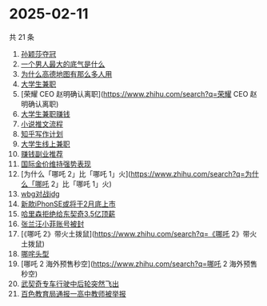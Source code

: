 # 2025-02-11

共 21 条

<!-- BEGIN ZHIHUSEARCH -->
<!-- 最后更新时间 Tue Feb 11 2025 15:19:25 GMT+0800 (China Standard Time) -->
1. [孙颖莎夺冠](https://www.zhihu.com/search?q=孙颖莎夺冠)
1. [一个男人最大的底气是什么](https://www.zhihu.com/search?q=一个男人最大的底气是什么)
1. [为什么高德地图有那么多人用](https://www.zhihu.com/search?q=为什么高德地图有那么多人用)
1. [大学生兼职](https://www.zhihu.com/search?q=大学生兼职)
1. [荣耀 CEO 赵明确认离职](https://www.zhihu.com/search?q=荣耀 CEO 赵明确认离职)
1. [大学生兼职赚钱](https://www.zhihu.com/search?q=大学生兼职赚钱)
1. [小说推文流程](https://www.zhihu.com/search?q=小说推文流程)
1. [知乎写作计划](https://www.zhihu.com/search?q=知乎写作计划)
1. [大学生线上兼职](https://www.zhihu.com/search?q=大学生线上兼职)
1. [赚钱副业推荐](https://www.zhihu.com/search?q=赚钱副业推荐)
1. [国际金价维持强势表现](https://www.zhihu.com/search?q=国际金价维持强势表现)
1. [为什么「哪吒 2」比「哪吒 1」火](https://www.zhihu.com/search?q=为什么「哪吒 2」比「哪吒 1」火)
1. [wbg对战jdg](https://www.zhihu.com/search?q=wbg对战jdg)
1. [新款iPhonSE或将于2月底上市](https://www.zhihu.com/search?q=新款iPhonSE或将于2月底上市)
1. [哈里森拒绝给东契奇3.5亿顶薪](https://www.zhihu.com/search?q=哈里森拒绝给东契奇3.5亿顶薪)
1. [张兰汪小菲账号被封](https://www.zhihu.com/search?q=张兰汪小菲账号被封)
1. [《哪吒 2》带火土拨鼠](https://www.zhihu.com/search?q=《哪吒 2》带火土拨鼠)
1. [哪咤头型](https://www.zhihu.com/search?q=哪咤头型)
1. [哪吒 2 海外预售秒空](https://www.zhihu.com/search?q=哪吒 2 海外预售秒空)
1. [武契奇专车行驶中后轮突然飞出](https://www.zhihu.com/search?q=武契奇专车行驶中后轮突然飞出)
1. [百色教育局通报一高中教师被举报](https://www.zhihu.com/search?q=百色教育局通报一高中教师被举报)
<!-- END ZHIHUSEARCH -->
